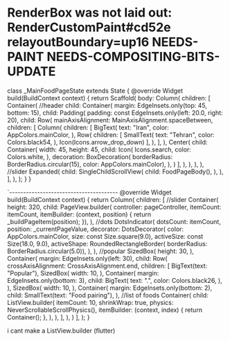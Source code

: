 
# RenderBox was not laid out: RenderCustomPaint#cd52e relayoutBoundary=up16 NEEDS-PAINT NEEDS-COMPOSITING-BITS-UPDATE

class _MainFoodPageState extends State<MainFoodPage> {
  @override
  Widget build(BuildContext context) {
    return Scaffold(
      body: Column(
        children: [
          Container(
            //header
            child: Container(
              margin: EdgeInsets.only(top: 45, bottom: 15),
              child: Padding(
                padding: const EdgeInsets.only(left: 20.0, right: 20),
                child: Row(
                  mainAxisAlignment: MainAxisAlignment.spaceBetween,
                  children: [
                    Column(
                      children: [
                        BigText(
                          text: "Iran",
                          color: AppColors.mainColor,
                        ),
                        Row(
                          children: [
                            SmallText(
                              text: "Tehran",
                              color: Colors.black54,
                            ),
                            Icon(Icons.arrow_drop_down)
                          ],
                        ),
                      ],
                    ),
                    Center(
                      child: Container(
                        width: 45,
                        height: 45,
                        child: Icon(
                          Icons.search,
                          color: Colors.white,
                        ),
                        decoration: BoxDecoration(
                            borderRadius: BorderRadius.circular(15),
                            color: AppColors.mainColor),
                      ),
                    )
                  ],
                ),
              ),
            ),
          ),
          //slider
          Expanded(
            child: SingleChildScrollView(
              child: FoodPageBody(),
            ),
          ),
        ],
      ),
    );
  }
}


`---------------------------------------
@override
Widget build(BuildContext context) {
  return Column(
    children: [
      //slider
      Container(
        height: 320,
        child: PageView.builder(
            controller: pageController,
            itemCount: itemCount,
            itemBuilder: (context, position) {
              return _buildPageItem(position);
            }),
      ),
      //dots
      DotsIndicator(
        dotsCount: itemCount,
        position: _currentPageValue,
        decorator: DotsDecorator(
          color: AppColors.mainColor,
          size: const Size.square(9.0),
          activeSize: const Size(18.0, 9.0),
          activeShape: RoundedRectangleBorder(
              borderRadius: BorderRadius.circular(5.0)),
        ),
      ),
      //popular
      SizedBox(
        height: 30,
      ),
      Container(
        margin: EdgeInsets.only(left: 30),
        child: Row(
          crossAxisAlignment: CrossAxisAlignment.end,
          children: [
            BigText(text: "Popular"),
            SizedBox(
              width: 10,
            ),
            Container(
              margin: EdgeInsets.only(bottom: 3),
              child: BigText(
                text: ".",
                color: Colors.black26,
              ),
            ),
            SizedBox(
              width: 10,
            ),
            Container(
              margin: EdgeInsets.only(bottom: 2),
              child: SmallText(text: "Food pairing"),
            ),
            //list of foods
            Container(
              child: ListView.builder(
                itemCount: 10,
                shrinkWrap: true,
                physics: NeverScrollableScrollPhysics(),
                itemBuilder: (context, index) {
                  return Container();
                },
              ),
            ),
          ],
        ),
      )
    ],
  );
}

i cant make a ListView.builder (flutter)

        